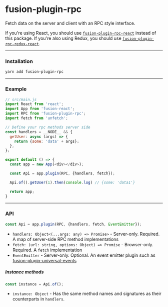 # fusion-plugin-rpc

Fetch data on the server and client with an RPC style interface.

If you're using React, you should use [`fusion-plugin-rpc-react`](../fusion-plugin-rpc-react) instead of this package. If you're also using Redux, you should use [`fusion-plugin-rpc-redux-react`](../fusion-plugin-rpc-redux-react).

---

### Installation

```
yarn add fusion-plugin-rpc
```

---

### Example

```js
// src/main.js
import React from 'react';
import App from 'fusion-react';
import RPC from 'fusion-plugin-rpc';
import fetch from 'unfetch';

// Define your rpc methods server side
const handlers = __NODE__ && {
  getUser: async (args) => {
    return {some: 'data' + args};
  },
};

export default () => {
  const app = new App(<div></div>);

  const Api = app.plugin(RPC, {handlers, fetch});

  Api.of().getUser(1).then(console.log) // {some: 'data1'}

  return app;
}
```

---

### API

```js
const Api = app.plugin(RPC, {handlers, fetch, EventEmitter});
```

- `handlers: Object<(...args: any) => Promise>` - Server-only. Required. A map of server-side RPC method implementations
- `fetch: (url: string, options: Object) => Promise` - Browser-only. Required. A `fetch` implementation
- `EventEmitter` - Server-only. Optional. An event emitter plugin such as [fusion-plugin-universal-events](../fusion-plugin-universal-events)

##### Instance methods

```js
const instance = Api.of();
```

- `instance: Object` - Has the same method names and signatures as their counterparts in `handlers`.
